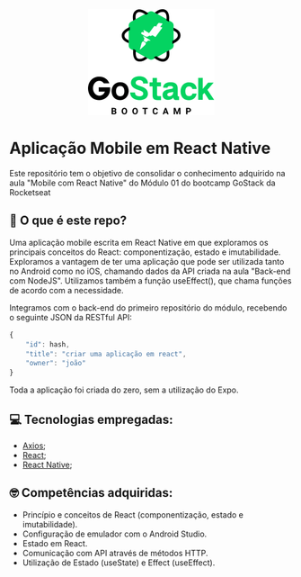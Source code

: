 <div align=center>
<img src="https://raw.githubusercontent.com/jgsneves/goStackModulo1Backend/master/gostack_rocketseat.png" />
</div>

# Aplicação Mobile em React Native

Este repositório tem o objetivo de consolidar o conhecimento adquirido na aula "Mobile com React Native" do Módulo 01 do bootcamp GoStack da Rocketseat


## :memo: O que é este repo?

Uma aplicação mobile escrita em React Native em que exploramos os principais conceitos do React: componentização, estado e imutabilidade. Exploramos a vantagem de ter uma
aplicação que pode ser utilizada tanto no Android como no iOS, chamando dados da API criada na aula "Back-end com NodeJS". 
Utilizamos também a função useEffect(), que chama funções de acordo com a necessidade.

Integramos com o back-end do primeiro repositório do módulo, recebendo o seguinte JSON da RESTful API:

```js
{
	"id": hash,
	"title": "criar uma aplicação em react",
	"owner": "joão"
}
```
Toda a aplicação foi criada do zero, sem a utilização do Expo.

## :computer: Tecnologias empregadas:
- [Axios](https://www.npmjs.com/package/axios);
- [React](https://pt-br.reactjs.org/);
- [React Native](https://reactnative.dev/);

## :nerd_face: Competências adquiridas:
- Princípio e conceitos de React (componentização, estado e imutabilidade).
- Configuração de emulador com o Android Studio.
- Estado em React.
- Comunicação com API através de métodos HTTP.
- Utilização de Estado (useState) e Effect (useEffect).
